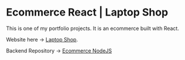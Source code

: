 # Ecommerce React | Laptop Shop

This is one of my portfolio projects. It is an ecommerce built with React.

Website here -> [Laptop Shop](https://shop-project-edu.netlify.app/).

Backend Repository -> [Ecommerce NodeJS](https://github.com/Edu-Maturana/ecommerce-nodejs)
